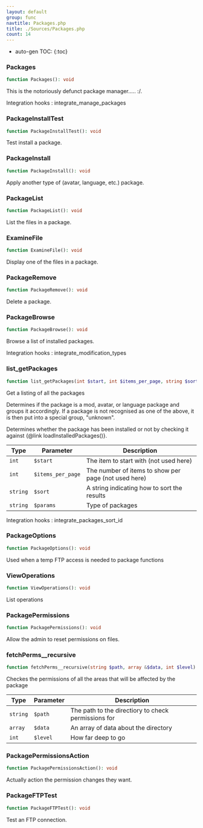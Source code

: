 ```yaml
---
layout: default
group: func
navtitle: Packages.php
title: ./Sources/Packages.php
count: 14
---
```

* auto-gen TOC:
{:toc}
### Packages

```php
function Packages(): void
```
This is the notoriously defunct package manager..... :/.



Integration hooks
: integrate_manage_packages

### PackageInstallTest

```php
function PackageInstallTest(): void
```
Test install a package.



### PackageInstall

```php
function PackageInstall(): void
```
Apply another type of (avatar, language, etc.) package.



### PackageList

```php
function PackageList(): void
```
List the files in a package.



### ExamineFile

```php
function ExamineFile(): void
```
Display one of the files in a package.



### PackageRemove

```php
function PackageRemove(): void
```
Delete a package.



### PackageBrowse

```php
function PackageBrowse(): void
```
Browse a list of installed packages.



Integration hooks
: integrate_modification_types

### list_getPackages

```php
function list_getPackages(int $start, int $items_per_page, string $sort, string $params): array
```
Get a listing of all the packages

Determines if the package is a mod, avatar, or language package and
groups it accordingly. If a package is not recognised as one of the
above, it is then put into a special group, "unknown".

Determines whether the package has been installed or not by
checking it against {@link loadInstalledPackages()}.

Type|Parameter|Description
---|---|---
`int`|`$start`|The item to start with (not used here)
`int`|`$items_per_page`|The number of items to show per page (not used here)
`string`|`$sort`|A string indicating how to sort the results
`string`|`$params`|Type of packages

Integration hooks
: integrate_packages_sort_id

### PackageOptions

```php
function PackageOptions(): void
```
Used when a temp FTP access is needed to package functions



### ViewOperations

```php
function ViewOperations(): void
```
List operations



### PackagePermissions

```php
function PackagePermissions(): void
```
Allow the admin to reset permissions on files.



### fetchPerms__recursive

```php
function fetchPerms__recursive(string $path, array &$data, int $level): void
```
Checkes the permissions of all the areas that will be affected by the package



Type|Parameter|Description
---|---|---
`string`|`$path`|The path to the directiory to check permissions for
`array`|`$data`|An array of data about the directory
`int`|`$level`|How far deep to go

### PackagePermissionsAction

```php
function PackagePermissionsAction(): void
```
Actually action the permission changes they want.



### PackageFTPTest

```php
function PackageFTPTest(): void
```
Test an FTP connection.



